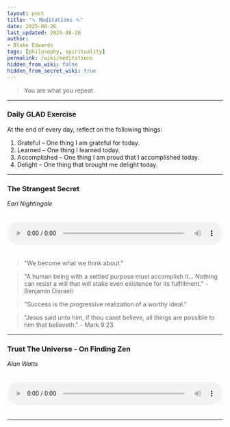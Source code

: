 ```yaml
---
layout: post
title: "∿ Meditations ∿"
date: 2025-08-26
last_updated: 2025-08-26
author:
- Blake Edwards
tags: [philosophy, spirituality]
permalink: /wiki/meditations
hidden_from_wiki: false
hidden_from_secret_wiki: true
---
```


> You are what you repeat.

---

### Daily GLAD Exercise

At the end of every day, reflect on the following things:

1. Grateful – One thing I am grateful for today.
2. Learned – One thing I learned today.
3. Accomplished – One thing I am proud that I accomplished today.
4. Delight – One thing that brought me delight today.

---

### The Strangest Secret

*Earl Nightingale*

<audio controls style="width: 100%; max-width: 600px; margin: 20px 0;">
  <source src="/assets/audio/The Strangest Secret by Earl Nightingale.mp3" type="audio/mpeg">
  Your browser does not support the audio element.
</audio>

> "We become what we think about."

> "A human being with a settled purpose must accomplish it… Nothing can resist a will that will stake even existence for its fulfillment." - Benjamin Disraeli

> "Success is the progressive realization of a worthy ideal."

> "Jesus said unto him, if thou canst believe, all things are possible to him that believeth." - Mark 9:23

---

### Trust The Universe - On Finding Zen

*Alan Watts*

<audio controls style="width: 100%; max-width: 600px; margin: 20px 0;">
  <source src="/assets/audio/Trust The Universe - Alan Watts On Finding Zen.mp3" type="audio/mpeg">
  Your browser does not support the audio element.
</audio>

---



